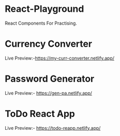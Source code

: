 # React-Playground
React Components For Practising.

# Currency Converter

Live Preview:-https://my-curr-converter.netlify.app/

# Password Generator

Live Preview:- https://gen-pa.netlify.app/

# ToDo React App

Live Preview:- https://todo-reapp.netlify.app/
